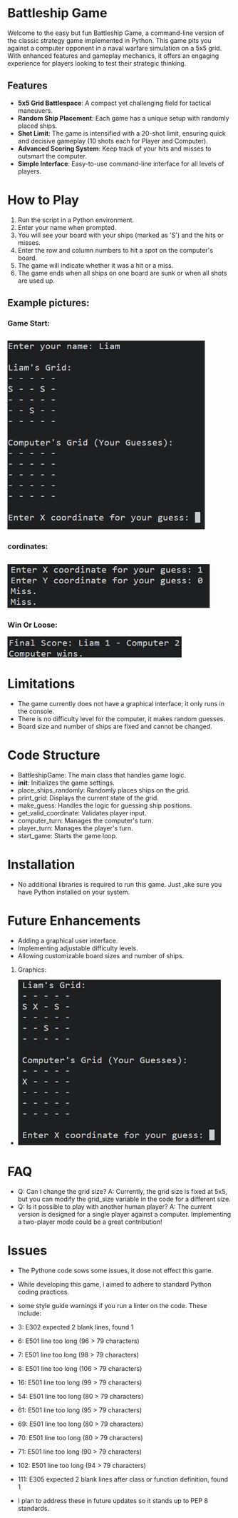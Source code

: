 # Battleship Game

Welcome to the easy but fun Battleship Game, a command-line version of the classic strategy game implemented in Python. This game pits you against a computer opponent in a naval warfare simulation on a 5x5 grid. With enhanced features and gameplay mechanics, it offers an engaging experience for players looking to test their strategic thinking.

## Features

- **5x5 Grid Battlespace**: A compact yet challenging field for tactical maneuvers.
- **Random Ship Placement**: Each game has a unique setup with randomly placed ships.
- **Shot Limit**: The game is intensified with a 20-shot limit, ensuring quick and decisive gameplay (10 shots each for Player and Computer).
- **Advanced Scoring System**: Keep track of your hits and misses to outsmart the computer.
- **Simple Interface**: Easy-to-use command-line interface for all levels of players.

# How to Play
1. Run the script in a Python environment.
2. Enter your name when prompted.
3. You will see your board with your ships (marked as 'S') and the hits or misses.
4. Enter the row and column numbers to hit a spot on the computer's board.
5. The game will indicate whether it was a hit or a miss.
6. The game ends when all ships on one board are sunk or when all shots are used up.

## Example pictures:
### Game Start:
![Grid](pictures/Game-start.png)
- 
### cordinates:
![Use x and Y cordinates](pictures/Cordinate-to-shoot.png)
- 
### Win Or Loose:
![win or loose](pictures/win-loose.png)


# Limitations
- The game currently does not have a graphical interface; it only runs in the console.
- There is no difficulty level for the computer, it makes random guesses.
- Board size and number of ships are fixed and cannot be changed.

# Code Structure
- BattleshipGame: The main class that handles game logic.
- __init__: Initializes the game settings.
- place_ships_randomly: Randomly places ships on the grid.
- print_grid: Displays the current state of the grid.
- make_guess: Handles the logic for guessing ship positions.
- get_valid_coordinate: Validates player input.
- computer_turn: Manages the computer's turn.
- player_turn: Manages the player's turn.
- start_game: Starts the game loop.


# Installation
- No additional libraries is required to run this game. Just ,ake sure you have Python installed on your system.

# Future Enhancements
- Adding a graphical user interface.
- Implementing adjustable difficulty levels.
- Allowing customizable board sizes and number of ships.

1. Graphics:
- ![how it looks](pictures/missing-shot.png)

# FAQ
- Q: Can I change the grid size?
A: Currently, the grid size is fixed at 5x5, but you can modify the grid_size variable in the code for a different size.
- Q: Is it possible to play with another human player?
A: The current version is designed for a single player against a computer. Implementing a two-player mode could be a great contribution!

# Issues

- The Pythone code sows some issues, it dose not effect this game.
- While developing this game, i aimed to adhere to standard Python coding practices.
- some style guide warnings if you run a linter on the code. These include:

- 3: E302 expected 2 blank lines, found 1
- 6: E501 line too long (96 > 79 characters)
- 7: E501 line too long (98 > 79 characters)
- 8: E501 line too long (106 > 79 characters)
- 16: E501 line too long (99 > 79 characters)
- 54: E501 line too long (80 > 79 characters)
- 61: E501 line too long (95 > 79 characters)
- 69: E501 line too long (80 > 79 characters)
- 70: E501 line too long (80 > 79 characters)
- 71: E501 line too long (90 > 79 characters)
- 102: E501 line too long (94 > 79 characters)
- 111: E305 expected 2 blank lines after class or function definition, found 1

- I plan to address these in future updates so it stands up to PEP 8 standards.
